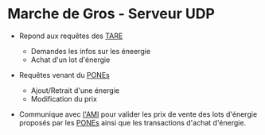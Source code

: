 # Marche de Gros - Serveur UDP

- Repond aux requêtes des <a href="TARE.md">TARE</a> 
    - Demandes les infos sur les éneergie
    - Achat d'un lot d'énergie

- Requêtes venant du <a href="PONEs.md">PONEs</a> 
    - Ajout/Retrait d'une énergie 
    - Modification du prix

- Communique avec <a href="AMI.md">l'AMI</a> pour valider les prix de vente des lots d'énergie proposés par les <a href="PONEs.md">PONEs</a> ainsi que les transactions d'achat d'énergie.

